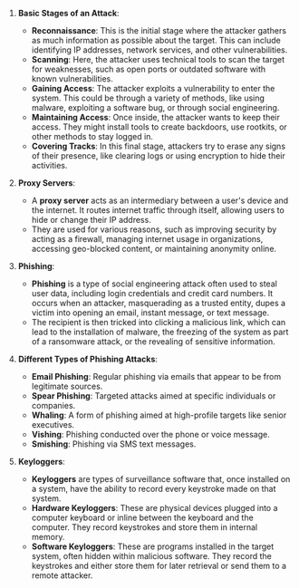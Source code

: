 

1) **Basic Stages of an Attack**:
   - **Reconnaissance**: This is the initial stage where the attacker gathers as much information as possible about the target. This can include identifying IP addresses, network services, and other vulnerabilities.
   - **Scanning**: Here, the attacker uses technical tools to scan the target for weaknesses, such as open ports or outdated software with known vulnerabilities.
   - **Gaining Access**: The attacker exploits a vulnerability to enter the system. This could be through a variety of methods, like using malware, exploiting a software bug, or through social engineering.
   - **Maintaining Access**: Once inside, the attacker wants to keep their access. They might install tools to create backdoors, use rootkits, or other methods to stay logged in.
   - **Covering Tracks**: In this final stage, attackers try to erase any signs of their presence, like clearing logs or using encryption to hide their activities.

2) **Proxy Servers**:
   - A **proxy server** acts as an intermediary between a user's device and the internet. It routes internet traffic through itself, allowing users to hide or change their IP address.
   - They are used for various reasons, such as improving security by acting as a firewall, managing internet usage in organizations, accessing geo-blocked content, or maintaining anonymity online.

3) **Phishing**:
   - **Phishing** is a type of social engineering attack often used to steal user data, including login credentials and credit card numbers. It occurs when an attacker, masquerading as a trusted entity, dupes a victim into opening an email, instant message, or text message.
   - The recipient is then tricked into clicking a malicious link, which can lead to the installation of malware, the freezing of the system as part of a ransomware attack, or the revealing of sensitive information.

4) **Different Types of Phishing Attacks**:
   - **Email Phishing**: Regular phishing via emails that appear to be from legitimate sources.
   - **Spear Phishing**: Targeted attacks aimed at specific individuals or companies.
   - **Whaling**: A form of phishing aimed at high-profile targets like senior executives.
   - **Vishing**: Phishing conducted over the phone or voice message.
   - **Smishing**: Phishing via SMS text messages.

5) **Keyloggers**:
   - **Keyloggers** are types of surveillance software that, once installed on a system, have the ability to record every keystroke made on that system.
   - **Hardware Keyloggers**: These are physical devices plugged into a computer keyboard or inline between the keyboard and the computer. They record keystrokes and store them in internal memory.
   - **Software Keyloggers**: These are programs installed in the target system, often hidden within malicious software. They record the keystrokes and either store them for later retrieval or send them to a remote attacker.

